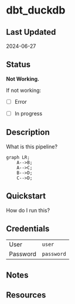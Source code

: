 # dbt_duckdb

## Last Updated

2024-06-27

## Status

**Not Working.**

If not working:

- [ ] Error

- [ ] In progress

## Description

What is this pipeline?

```mermaid
graph LR;
    A-->B;
    A-->C;
    B-->D;
    C-->D;

```

## Quickstart

How do I run this?

## Credentials

|          |            |
| -------- | ---------- |
| User     | `user`     |
| Password | `password` |

## Notes

## Resources
